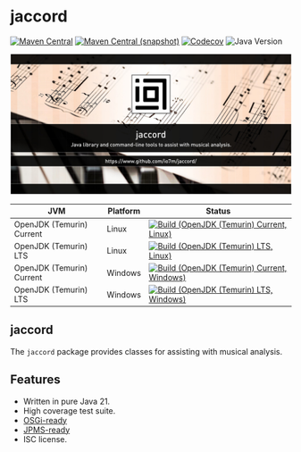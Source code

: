 jaccord
===

[![Maven Central](https://img.shields.io/maven-central/v/com.io7m.jaccord/com.io7m.jaccord.svg?style=flat-square)](http://search.maven.org/#search%7Cga%7C1%7Cg%3A%22com.io7m.jaccord%22)
[![Maven Central (snapshot)](https://img.shields.io/nexus/s/com.io7m.jaccord/com.io7m.jaccord?server=https%3A%2F%2Fs01.oss.sonatype.org&style=flat-square)](https://s01.oss.sonatype.org/content/repositories/snapshots/com/io7m/jaccord/)
[![Codecov](https://img.shields.io/codecov/c/github/io7m-com/jaccord.svg?style=flat-square)](https://codecov.io/gh/io7m-com/jaccord)
![Java Version](https://img.shields.io/badge/21-java?label=java&color=007fff)

![com.io7m.jaccord](./src/site/resources/jaccord.jpg?raw=true)

| JVM | Platform | Status |
|-----|----------|--------|
| OpenJDK (Temurin) Current | Linux | [![Build (OpenJDK (Temurin) Current, Linux)](https://img.shields.io/github/actions/workflow/status/io7m-com/jaccord/main.linux.temurin.current.yml)](https://www.github.com/io7m-com/jaccord/actions?query=workflow%3Amain.linux.temurin.current)|
| OpenJDK (Temurin) LTS | Linux | [![Build (OpenJDK (Temurin) LTS, Linux)](https://img.shields.io/github/actions/workflow/status/io7m-com/jaccord/main.linux.temurin.lts.yml)](https://www.github.com/io7m-com/jaccord/actions?query=workflow%3Amain.linux.temurin.lts)|
| OpenJDK (Temurin) Current | Windows | [![Build (OpenJDK (Temurin) Current, Windows)](https://img.shields.io/github/actions/workflow/status/io7m-com/jaccord/main.windows.temurin.current.yml)](https://www.github.com/io7m-com/jaccord/actions?query=workflow%3Amain.windows.temurin.current)|
| OpenJDK (Temurin) LTS | Windows | [![Build (OpenJDK (Temurin) LTS, Windows)](https://img.shields.io/github/actions/workflow/status/io7m-com/jaccord/main.windows.temurin.lts.yml)](https://www.github.com/io7m-com/jaccord/actions?query=workflow%3Amain.windows.temurin.lts)|

## jaccord

The `jaccord` package provides classes for assisting with musical analysis.

## Features

* Written in pure Java 21.
* High coverage test suite.
* [OSGi-ready](https://www.osgi.org/)
* [JPMS-ready](https://en.wikipedia.org/wiki/Java_Platform_Module_System)
* ISC license.

